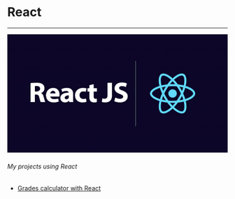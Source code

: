 # React <Badge type="tip" text="React" />

---
![todo liste](../images/react.png)



###### My projects using React
- [Grades calculator with React](../projects/grade-calculator.md)